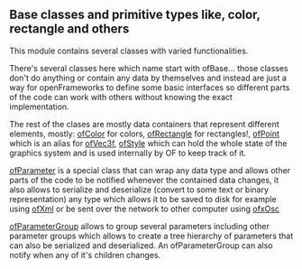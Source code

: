 ## Base classes and primitive types like, color, rectangle and others

This module contains several classes with varied functionalities.

There's several classes here which name start with ofBase... those classes don't do anything or contain any data by themselves and instead are just a way for openFrameworks to define some basic interfaces so different parts of the code can work with others without knowing the exact implementation.

The rest of the clases are mostly data containers that represent different elements, mostly: [ofColor](ofColor) for colors, [ofRectangle](ofRectangle) for rectangles!, [ofPoint](ofPoint) which is an alias for [ofVec3f](../math/ofVec3f), [ofStyle](ofStyle) which can hold the whole state of the graphics system and is used internally by OF to keep track of it.

[ofParameter](ofParameter) is a special class that can wrap any data type and allows other parts of the code to be notified whenever the contained data changes, it also allows to serialize and deserialize (convert to some text or binary representation) any type which allows it to be saved to disk for example using [ofXml](../utils/ofXml) or be sent over the network to other computer using [ofxOsc](../ofxOsc/)

[ofParameterGroup](ofParameterGroup) allows to group several parameters including other parameter groups which allows to create a tree hierarchy of parameters that can also be serialized and deserialized. An ofParameterGroup can also notify when any of it's children changes.
